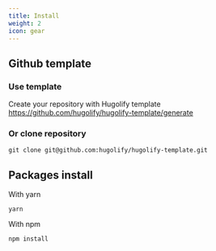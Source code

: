 ```yaml
---
title: Install
weight: 2
icon: gear
---
```


## Github template

### Use template

Create your repository with Hugolify template
https://github.com/hugolify/hugolify-template/generate

### Or clone repository

```shell
git clone git@github.com:hugolify/hugolify-template.git
```

## Packages install

With yarn

```shell
yarn
```

With npm

```shell
npm install
```
